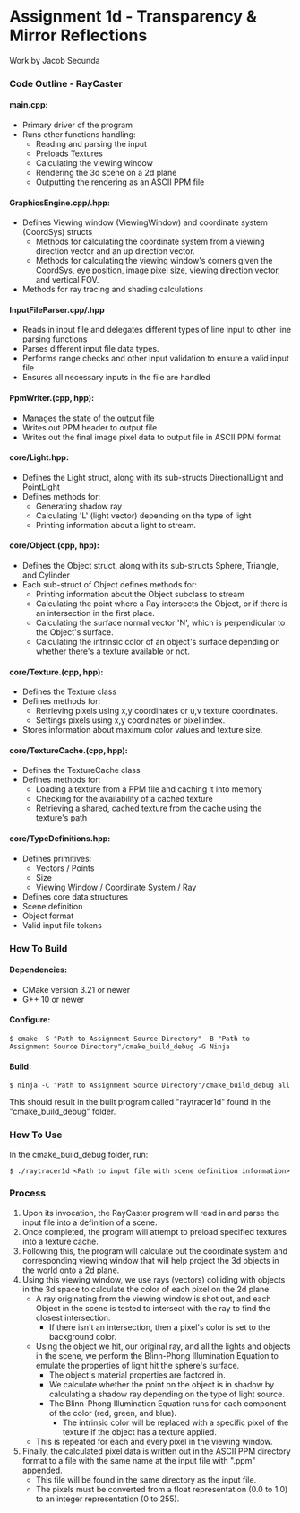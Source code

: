 # Assignment 1d - Transparency & Mirror Reflections
Work by Jacob Secunda

### Code Outline - RayCaster
#### main.cpp:
- Primary driver of the program
- Runs other functions handling:
    - Reading and parsing the input
    - Preloads Textures
    - Calculating the viewing window
    - Rendering the 3d scene on a 2d plane
    - Outputting the rendering as an ASCII PPM file

#### GraphicsEngine.cpp/.hpp:
- Defines Viewing window (ViewingWindow) and coordinate system (CoordSys) structs
    - Methods for calculating the coordinate system from a viewing direction vector and an up direction vector.
    - Methods for calculating the viewing window's corners given the CoordSys, eye position, image pixel size, viewing direction vector, and vertical FOV.
- Methods for ray tracing and shading calculations

#### InputFileParser.cpp/.hpp
- Reads in input file and delegates different types of line input to other line parsing functions
- Parses different input file data types.
- Performs range checks and other input validation to ensure a valid input file
- Ensures all necessary inputs in the file are handled

#### PpmWriter.(cpp, hpp):
- Manages the state of the output file
- Writes out PPM header to output file
- Writes out the final image pixel data to output file in ASCII PPM format

#### core/Light.hpp:
- Defines the Light struct, along with its sub-structs DirectionalLight and PointLight
- Defines methods for:
    - Generating shadow ray
    - Calculating 'L' (light vector) depending on the type of light
    - Printing information about a light to stream.

#### core/Object.(cpp, hpp):
- Defines the Object struct, along with its sub-structs Sphere, Triangle, and Cylinder
- Each sub-struct of Object defines methods for:
    - Printing information about the Object subclass to stream
    - Calculating the point where a Ray intersects the Object, or if there is an intersection in the first place.
    - Calculating the surface normal vector 'N', which is perpendicular to the Object's surface.
    - Calculating the intrinsic color of an object's surface depending on whether there's a texture available or not.

#### core/Texture.(cpp, hpp):
- Defines the Texture class
- Defines methods for:
  - Retrieving pixels using x,y coordinates or u,v texture coordinates.
  - Settings pixels using x,y coordinates or pixel index.
- Stores information about maximum color values and texture size.

#### core/TextureCache.(cpp, hpp):
- Defines the TextureCache class
- Defines methods for:
  - Loading a texture from a PPM file and caching it into memory
  - Checking for the availability of a cached texture
  - Retrieving a shared, cached texture from the cache using the texture's path 

#### core/TypeDefinitions.hpp:
- Defines primitives:
    - Vectors / Points
    - Size
    - Viewing Window / Coordinate System / Ray
- Defines core data structures
- Scene definition
- Object format
- Valid input file tokens


### How To Build
#### Dependencies:
- CMake version 3.21 or newer
- G++ 10 or newer

#### Configure:

    $ cmake -S "Path to Assignment Source Directory" -B "Path to Assignment Source Directory"/cmake_build_debug -G Ninja

#### Build:

    $ ninja -C "Path to Assignment Source Directory"/cmake_build_debug all

This should result in the built program called "raytracer1d" found in the "cmake_build_debug" folder.

### How To Use
In the cmake_build_debug folder, run:

    $ ./raytracer1d <Path to input file with scene definition information>

### Process
1. Upon its invocation, the RayCaster program will read in and parse the input file into a definition of a scene.
2. Once completed, the program will attempt to preload specified textures into a texture cache.
3. Following this, the program will calculate out the coordinate system and corresponding viewing window that will help project the 3d objects in the world onto a 2d plane.
4. Using this viewing window, we use rays (vectors) colliding with objects in the 3d space to calculate the color of each pixel on the 2d plane. 
    - A ray originating from the viewing window is shot out, and each Object in the scene is tested to intersect with the ray to find the closest intersection.
        - If there isn't an intersection, then a pixel's color is set to the background color.
    - Using the object we hit, our original ray, and all the lights and objects in the scene, we perform the Blinn-Phong Illumination Equation to emulate the properties of light hit the sphere's surface.
        - The object's material properties are factored in.
        - We calculate whether the point on the object is in shadow by calculating a shadow ray depending on the type of light source.
        - The Blinn-Phong Illumination Equation runs for each component of the color (red, green, and blue).
          - The intrinsic color will be replaced with a specific pixel of the texture if the object has a texture applied.
    - This is repeated for each and every pixel in the viewing window.
5. Finally, the calculated pixel data is written out in the ASCII PPM directory format to a file with the same name at the input file with ".ppm" appended.
    - This file will be found in the same directory as the input file.
    - The pixels must be converted from a float representation (0.0 to 1.0) to an integer representation (0 to 255).